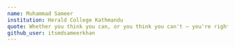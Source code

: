 ```yaml
---
name: Muhammad Sameer
institution: Herald College Kathmandu
quote: Whether you think you can, or you think you can't – you're right
github_user: itsmdsameerkhan
---
```

